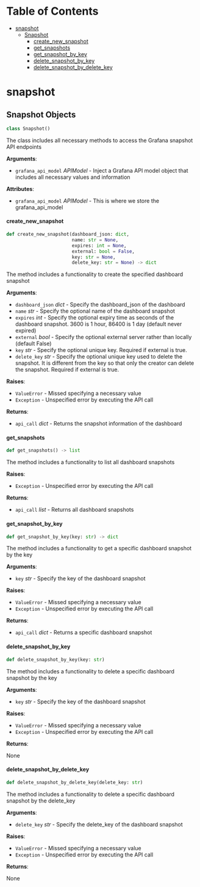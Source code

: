 # Table of Contents

* [snapshot](#snapshot)
  * [Snapshot](#snapshot.Snapshot)
    * [create\_new\_snapshot](#snapshot.Snapshot.create_new_snapshot)
    * [get\_snapshots](#snapshot.Snapshot.get_snapshots)
    * [get\_snapshot\_by\_key](#snapshot.Snapshot.get_snapshot_by_key)
    * [delete\_snapshot\_by\_key](#snapshot.Snapshot.delete_snapshot_by_key)
    * [delete\_snapshot\_by\_delete\_key](#snapshot.Snapshot.delete_snapshot_by_delete_key)

<a id="snapshot"></a>

# snapshot

<a id="snapshot.Snapshot"></a>

## Snapshot Objects

```python
class Snapshot()
```

The class includes all necessary methods to access the Grafana snapshot API endpoints

**Arguments**:

- `grafana_api_model` _APIModel_ - Inject a Grafana API model object that includes all necessary values and information
  

**Attributes**:

- `grafana_api_model` _APIModel_ - This is where we store the grafana_api_model

<a id="snapshot.Snapshot.create_new_snapshot"></a>

#### create\_new\_snapshot

```python
def create_new_snapshot(dashboard_json: dict,
                        name: str = None,
                        expires: int = None,
                        external: bool = False,
                        key: str = None,
                        delete_key: str = None) -> dict
```

The method includes a functionality to create the specified dashboard snapshot

**Arguments**:

- `dashboard_json` _dict_ - Specify the dashboard_json of the dashboard
- `name` _str_ - Specify the optional name of the dashboard snapshot
- `expires` _int_ - Specify the optional expiry time as seconds of the dashboard snapshot. 3600 is 1 hour, 86400 is 1 day (default never expired)
- `external` _bool_ - Specify the optional external server rather than locally (default False)
- `key` _str_ - Specify the optional unique key. Required if external is true.
- `delete_key` _str_ - Specify the optional unique key used to delete the snapshot. It is different from the key so that only the creator can delete the snapshot. Required if external is true.
  

**Raises**:

- `ValueError` - Missed specifying a necessary value
- `Exception` - Unspecified error by executing the API call
  

**Returns**:

- `api_call` _dict_ - Returns the snapshot information of the dashboard

<a id="snapshot.Snapshot.get_snapshots"></a>

#### get\_snapshots

```python
def get_snapshots() -> list
```

The method includes a functionality to list all dashboard snapshots

**Raises**:

- `Exception` - Unspecified error by executing the API call
  

**Returns**:

- `api_call` _list_ - Returns all dashboard snapshots

<a id="snapshot.Snapshot.get_snapshot_by_key"></a>

#### get\_snapshot\_by\_key

```python
def get_snapshot_by_key(key: str) -> dict
```

The method includes a functionality to get a specific dashboard snapshot by the key

**Arguments**:

- `key` _str_ - Specify the key of the dashboard snapshot
  

**Raises**:

- `ValueError` - Missed specifying a necessary value
- `Exception` - Unspecified error by executing the API call
  

**Returns**:

- `api_call` _dict_ - Returns a specific dashboard snapshot

<a id="snapshot.Snapshot.delete_snapshot_by_key"></a>

#### delete\_snapshot\_by\_key

```python
def delete_snapshot_by_key(key: str)
```

The method includes a functionality to delete a specific dashboard snapshot by the key

**Arguments**:

- `key` _str_ - Specify the key of the dashboard snapshot
  

**Raises**:

- `ValueError` - Missed specifying a necessary value
- `Exception` - Unspecified error by executing the API call
  

**Returns**:

  None

<a id="snapshot.Snapshot.delete_snapshot_by_delete_key"></a>

#### delete\_snapshot\_by\_delete\_key

```python
def delete_snapshot_by_delete_key(delete_key: str)
```

The method includes a functionality to delete a specific dashboard snapshot by the delete_key

**Arguments**:

- `delete_key` _str_ - Specify the delete_key of the dashboard snapshot
  

**Raises**:

- `ValueError` - Missed specifying a necessary value
- `Exception` - Unspecified error by executing the API call
  

**Returns**:

  None

